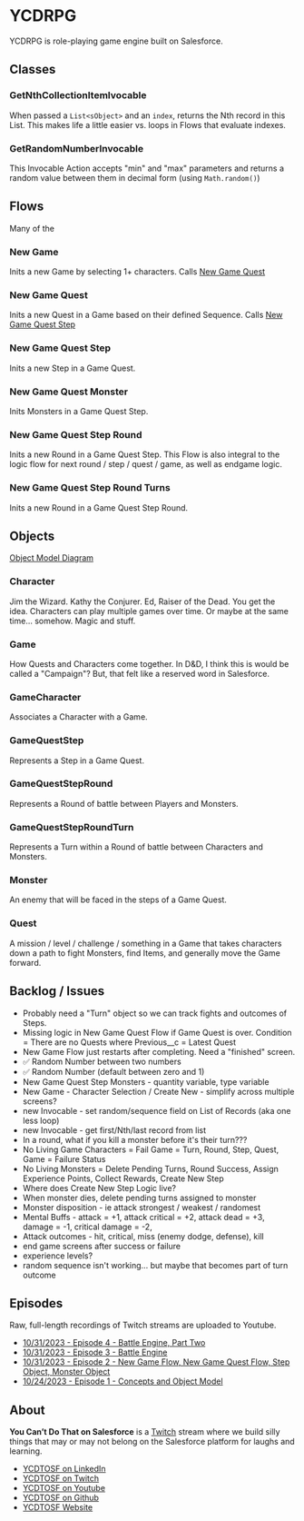 # YCDRPG

YCDRPG is role-playing game engine built on Salesforce. 

## Classes

### GetNthCollectionItemIvocable
When passed a `List<sObject>` and an `index`, returns the Nth record in this List. This makes life a little easier vs. loops in Flows that evaluate indexes.

### GetRandomNumberInvocable
This Invocable Action accepts "min" and "max" parameters and returns a random value between them in decimal form (using  `Math.random()`)

## Flows

Many of the 

### New Game
Inits a new Game by selecting 1+ characters. Calls [New Game Quest](#new-game-quest)

### New Game Quest
Inits a new Quest in a Game based on their defined Sequence. Calls [New Game Quest Step](#new-game-quest-step)

### New Game Quest Step
Inits a new Step in a Game Quest. 

### New Game Quest Monster
Inits Monsters in a Game Quest Step. 

### New Game Quest Step Round
Inits a new Round in a Game Quest Step. This Flow is also integral to the logic flow for next round / step / quest / game, as well as endgame logic.

### New Game Quest Step Round Turns
Inits a new Round in a Game Quest Step Round.

## Objects

[Object Model Diagram](https://viewer.diagrams.net/?tags=%7B%7D&highlight=0000ff&edit=_blank&layers=1&nav=1&title=ycdrpg.drawio#Uhttps%3A%2F%2Fdrive.google.com%2Fuc%3Fid%3D1bbdEhfxDGeK8xN4lKr3awgxZ4ZwbDdal%26export%3Ddownload)

### Character
Jim the Wizard. Kathy the Conjurer. Ed, Raiser of the Dead. You get the idea. Characters can play multiple games over time. Or maybe at the same time... somehow. Magic and stuff.

### Game
How Quests and Characters come together. In D&D, I think this is would be called a "Campaign"? But, that felt like a reserved word in Salesforce.

### GameCharacter
Associates a Character with a Game.

### GameQuestStep
Represents a Step in a Game Quest.

### GameQuestStepRound
Represents a Round of battle between Players and Monsters.

### GameQuestStepRoundTurn
Represents a Turn within a Round of battle between Characters and Monsters.

### Monster
An enemy that will be faced in the steps of a Game Quest.

### Quest
A mission / level / challenge / something in a Game that takes characters down a path to fight Monsters, find Items, and generally move the Game forward.

## Backlog / Issues

- Probably need a "Turn" object so we can track fights and outcomes of Steps.
- Missing logic in New Game Quest Flow if Game Quest is over. Condition = There are no Quests where Previous__c = Latest Quest
- New Game Flow just restarts after completing. Need a "finished" screen.
- ✅ Random Number between two numbers
- ✅ Random Number (default between zero and 1)
- New Game Quest Step Monsters - quantity variable, type variable
- New Game - Character Selection / Create New - simplify across multiple screens?
- new Invocable - set random/sequence field on List of Records (aka one less loop)
- new Invocable - get first/Nth/last record from list
- In a round, what if you kill a monster before it's their turn???
- No Living Game Characters = Fail Game = Turn, Round, Step, Quest, Game = Failure Status
- No Living Monsters = Delete Pending Turns, Round Success, Assign Experience Points, Collect Rewards, Create New Step
- Where does Create New Step Logic live?
- When monster dies, delete pending turns assigned to monster
- Monster disposition - ie attack strongest / weakest / randomest
- Mental Buffs - attack = +1, attack critical = +2, attack dead = +3, damage = -1, critical damage = -2, 
- Attack outcomes - hit, critical, miss (enemy dodge, defense), kill
- end game screens after success or failure
- experience levels? 
- random sequence isn't working... but maybe that becomes part of turn outcome

## Episodes

Raw, full-length recordings of Twitch streams are uploaded to Youtube. 

- [10/31/2023 - Episode 4 - Battle Engine, Part Two](https://youtu.be/5GM7bB8kynU)
- [10/31/2023 - Episode 3 - Battle Engine](https://youtu.be/ZEJATURj0Ws)
- [10/31/2023 - Episode 2 - New Game Flow, New Game Quest Flow, Step Object, Monster Object](https://www.youtube.com/watch?v=kSzKJRkT07k)
- [10/24/2023 - Episode 1 - Concepts and Object Model](https://www.youtube.com/watch?v=m4rAQFux_F4)

## About

**You Can’t Do That on Salesforce** is a [Twitch](https://twitch.com/ycdtosf) stream where we build silly things that may or may not belong on the Salesforce platform for laughs and learning.

- [YCDTOSF on LinkedIn](https://www.ycdtosf.com/linkedin)
- [YCDTOSF on Twitch](https://www.ycdtosf.com/twitch)
- [YCDTOSF on Youtube](https://www.ycdtosf.com/youtube)
- [YCDTOSF on Github](https://www.ycdtosf.com/github)
- [YCDTOSF Website](https://www.ycdtosf.com)